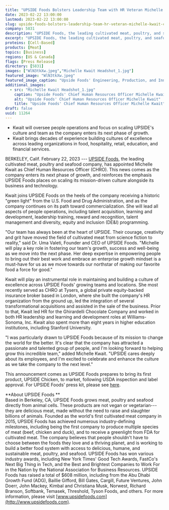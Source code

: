```yaml
---
title: "UPSIDE Foods Bolsters Leadership Team with HR Veteran Michelle Kwait as Chief Human Resources Officer"
date: 2023-02-22 13:00:00
lastmod: 2023-02-22 13:00:00
slug: upside-foods-bolsters-leadership-team-hr-veteran-michelle-kwait-chief-human-resources
company: 5831
description: "UPSIDE Foods, the leading cultivated meat, poultry, and seafood company, has appointed Michelle Kwait as Chief Human Resources Officer."
excerpt: "UPSIDE Foods, the leading cultivated meat, poultry, and seafood company, has appointed Michelle Kwait as Chief Human Resources Officer."
proteins: [Cell-Based]
products: [Meat]
topics: [Business]
regions: [US & Canada]
flags: [Press Release]
directory: [5831]
images: ["WlN3tkXw.jpeg","Michelle Kwait Headshot_1.jpg"]
featured_image: "WlN3tkXw.jpeg"
featured_image_caption: "Upside Foods' Engineering, Production, and Innovation Center entryway"
additional_images:
  - src: "Michelle Kwait Headshot_1.jpg"
    caption: "Upside Foods' Chief Human Resources Officer Michelle Kwait"
    alt: "Upside Foods' Chief Human Resources Officer Michelle Kwait"
    title: "Upside Foods' Chief Human Resources Officer Michelle Kwait"
draft: false
uuid: 11264
---
```

-   Kwait will oversee people operations and focus on scaling UPSIDE's
    culture and team as the company enters its next phase of growth.
-   Kwait brings decades of experience building cultures of excellence
    across leading organizations in food, hospitality, retail,
    education, and financial services.

BERKELEY, Calif. February 22, 2023 --- [UPSIDE
Foods](https://upsidefoods.com/), the leading cultivated meat, poultry
and seafood company, has appointed Michelle Kwait as Chief Human
Resources Officer (CHRO). This news comes as the company enters its next
phase of growth, and reinforces the emphasis UPSIDE Foods places on
scaling its mission-driven culture alongside its business and
technology.

Kwait joins UPSIDE Foods on the heels of the company receiving a
historic "green light" from the U.S. Food and Drug Administration, and
as the company continues on its path toward commercialization. She will
lead all aspects of people operations, including talent acquisition,
learning and development, leadership training, reward and recognition,
talent management and diversity, equity and inclusion (DE&I)
programming. 

"Our team has always been at the heart of UPSIDE. Their courage,
creativity and grit have moved the field of cultivated meat from science
fiction to reality," said Dr. Uma Valeti, Founder and CEO of UPSIDE
Foods. "Michelle will play a key role in fostering our team\'s growth,
success and well-being as we move into the next phase. Her deep
expertise in empowering people to bring out their best work and embrace
an enterprise growth mindset is a must-have for us as we move towards
our northstar of making our favorite food a force for good."

Kwait will play an instrumental role in maintaining and building a
culture of excellence across UPSIDE Foods' growing teams and locations.
She most recently served as CHRO at Tysers, a global private
equity-backed insurance broker based in London, where she built the
company\'s HR organization from the ground up, led the integration of
several transformational acquisitions and assisted in the sale of the
business. Prior to that, Kwait led HR for the Ghirardelli Chocolate
Company and worked in both HR leadership and learning and development
roles at Williams-Sonoma, Inc. Kwait also spent more than eight years in
higher education institutions, including Stanford University.

"I was particularly drawn to UPSIDE Foods because of its mission to
change the world for the better. It\'s clear that the company has
attracted a passionate and talented group of people, and I'm looking
forward to helping grow this incredible team," added Michelle Kwait.
"UPSIDE cares deeply about its employees, and I'm excited to celebrate
and enhance the culture as we take the company to the next level."  

This announcement comes as UPSIDE Foods prepares to bring its first
product, UPSIDE Chicken, to market, following USDA inspection and label
approval. For UPSIDE Foods' press kit, please see
[here](https://www.dropbox.com/sh/rmozuhb343uyxpd/AAAo2857oDhUL5_mJOrxZTQTa?dl=0). 

**About UPSIDE Foods **\
Based in Berkeley, CA, UPSIDE Foods grows meat, poultry and seafood
directly from animal cells. These products are not vegan or
vegetarian---they are delicious meat, made without the need to raise and
slaughter billions of animals. Founded as the world's first cultivated
meat company in 2015, UPSIDE Foods has achieved numerous
industry-defining milestones, including being the first company to
produce multiple species of meat (beef, chicken and duck), and to
receive a greenlight from FDA for cultivated meat. The company believes
that people shouldn't have to choose between the foods they love and a
thriving planet, and is working to build a better food system with
access to delicious, humane, and sustainable meat, poultry, and seafood.
UPSIDE Foods has won various industry awards, including New York Times'
Good Tech Awards, FastCo's Next Big Thing in Tech, and the Best and
Brightest Companies to Work For in the Nation by the National
Association for Business Resources. UPSIDE Foods has raised a total of
\$608 million, including from the Abu Dhabi Growth Fund (ADG), Baillie
Gifford, Bill Gates, Cargill, Future Ventures, John Doerr, John Mackey,
Kimbal and Christiana Musk, Norwest, Richard Branson, Softbank, Temasek,
Threshold, Tyson Foods, and others. For more information, please visit
[www.upsidefoods.com](http://www.upsidefoods.com).
